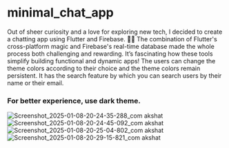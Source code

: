 # minimal_chat_app

Out of sheer curiosity and a love for exploring new tech, I decided to create a chatting app using Flutter and Firebase. 📱🔥
The combination of Flutter's cross-platform magic and Firebase's real-time database made the whole process both challenging and rewarding. It’s fascinating how these tools simplify building functional and dynamic apps!
The users can change the theme colors according to their choice and the theme colors remain persistent.
It has the search feature by which you can search users by their name or their email.

<h3>For better experience, use dark theme.</h3>

![Screenshot_2025-01-08-20-24-35-288_com akshat](https://github.com/user-attachments/assets/0a48ce62-4283-465d-a638-1bc7f8b7e8f0)
![Screenshot_2025-01-08-20-24-45-092_com akshat](https://github.com/user-attachments/assets/d3b33d2f-033c-4af6-bd25-b03d5c70f938)
![Screenshot_2025-01-08-20-25-04-802_com akshat](https://github.com/user-attachments/assets/8f70fea4-d60e-4911-b559-2a732222592d)
![Screenshot_2025-01-08-20-29-15-821_com akshat](https://github.com/user-attachments/assets/deb328af-ef1e-4aaa-9808-26fad4078eec)
